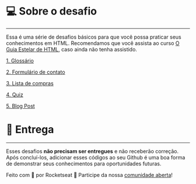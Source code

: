 # 💻 Sobre o desafio

---

Essa é uma série de desafios básicos para que você possa praticar seus conhecimentos em HTML. Recomendamos que você assista ao curso [O Guia Estelar de HTML](https://app.rocketseat.com.br/node/o-guia-estelar-de-html), caso ainda não tenha assistido. 

[1. Glossário](https://www.notion.so/1-Gloss-rio-03e398f3c3e642b0a17c344aa354601f)

[2. Formulário de contato](https://www.notion.so/2-Formul-rio-de-contato-7bb047fc602f48a1859e02882ddd547b)

[3. Lista de compras](https://www.notion.so/3-Lista-de-compras-91ff11e5af754cb48b51ff56e272a89d)

[4. Quiz](https://www.notion.so/4-Quiz-46ee27c74c00436db6368b3855ee7dbc)

[5. Blog Post](https://www.notion.so/5-Blog-Post-46d74c84a63c4e628739cc8a4fa7898f)

# 📅 Entrega

---

Esses desafios **não precisam ser entregues** e não receberão correção. Após concluí-los, adicionar esses códigos ao seu Github é uma boa forma de demonstrar seus conhecimentos para oportunidades futuras.

Feito com 💜 por Rocketseat 👋 Participe da nossa [comunidade aberta](https://discord.gg/bacwY2gDCF)!